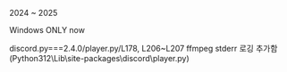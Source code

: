 2024 ~ 2025

Windows ONLY now

discord.py===2.4.0/player.py/L178, L206~L207 ffmpeg stderr 로깅 추가함
(Python312\Lib\site-packages\discord\player.py)